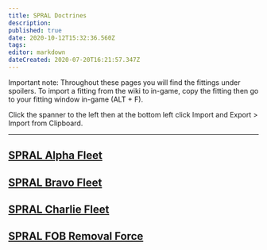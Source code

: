 ```yaml
---
title: SPRAL Doctrines
description: 
published: true
date: 2020-10-12T15:32:36.560Z
tags: 
editor: markdown
dateCreated: 2020-07-20T16:21:57.347Z
---
```


Important note: Throughout these pages you will find the fittings under spoilers. To import a fitting from the wiki to in-game, copy the fitting then go to your fitting window in-game (ALT + F).

Click the spanner to the left then at the bottom left click Import and Export > Import from Clipboard.

---
## [SPRAL Alpha Fleet](/community/doctrines/SPRAL-Doctrines/SPRAL-Alpha-Fleet)
## [SPRAL Bravo Fleet](/community/doctrines/SPRAL-Doctrines/SPRAL-Bravo-Fleet)
## [SPRAL Charlie Fleet](/community/doctrines/SPRAL-Doctrines/SPRAL-Charlie-Fleet)
## [SPRAL FOB Removal Force](/community/doctrines/HD-Doctrines/FOB-Removal-Force)